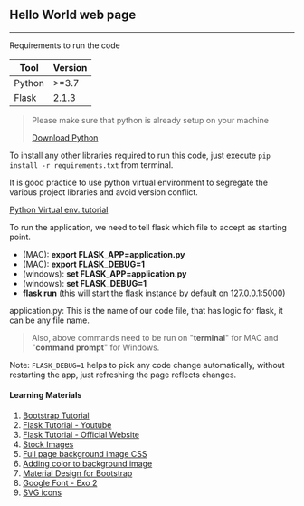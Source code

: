 ## Hello World web page

---

Requirements to run the code

| Tool   | Version |
|--------|---------|
| Python | \>=3.7  |
| Flask  | 2.1.3   |

> Please make sure that python is already setup on your machine
> 
> [Download Python](https://www.python.org/)

To install any other libraries required to run this code, just execute `pip install -r requirements.txt` from terminal.

It is good practice to use python virtual environment to segregate the various project libraries and avoid version conflict.

[Python Virtual env. tutorial](https://docs.python.org/3/tutorial/venv.html)

To run the application, we need to tell flask which file to accept as starting point.

- (MAC): **export FLASK_APP=application.py**
- (MAC): **export FLASK_DEBUG=1**
- (windows): **set FLASK_APP=application.py** 
- (windows): **set FLASK_DEBUG=1**
- **flask run** (this will start the flask instance by default on 127.0.0.1:5000)

application.py: This is the name of our code file, that has logic for flask, it can be any file name.

> Also, above commands need to be run on "**terminal**" for MAC and "**command prompt**" for Windows.

Note: `FLASK_DEBUG=1` helps to pick any code change automatically, without restarting the app, just refreshing the page reflects changes.

#### Learning Materials
1. [Bootstrap Tutorial](https://www.tutorialrepublic.com/twitter-bootstrap-tutorial/bootstrap-tables.php)
2. [Flask Tutorial - Youtube](https://www.youtube.com/watch?v=Z1RJmh_OqeA&t=239s&ab_channel=freeCodeCamp.org)
3. [Flask Tutorial - Official Website](https://flask.palletsprojects.com/en/2.1.x/tutorial/)
4. [Stock Images](https://unsplash.com/s/photos/coding)
5. [Full page background image CSS](https://css-tricks.com/perfect-full-page-background-image/)
6. [Adding color to background image](https://www.delftstack.com/howto/css/darken-background-image-css/#:~:text=size%3A%20cover%3B%20%7D-,Use%20the%20background%2Dblend%2Dmode%20Property%20to%20Darken%20Background%20Image,blending%20mode%20of%20the%20background.)
7. [Material Design for Bootstrap](https://mdbootstrap.com/docs/standard/navigation/footer/)
8. [Google Font - Exo 2](https://fonts.google.com/specimen/Exo+2?query=exo)
9. [SVG icons](https://www.svgrepo.com/svg/249746/coding-code)
